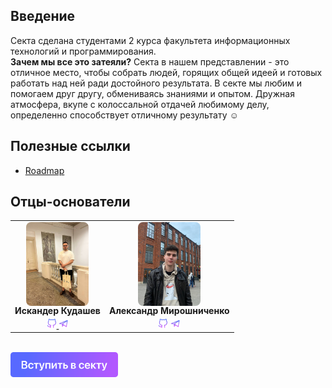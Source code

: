 ## Введение
Секта сделана студентами 2 курса факультета информационных технологий и программирования.
<br>
**Зачем мы все это затеяли?** Секта в нашем представлении - это отличное место, чтобы собрать людей, горящих общей идеей и готовых работать над ней ради достойного результата. В секте мы любим и помогаем друг другу, обмениваясь знаниями и опытом. Дружная атмосфера, вкупе с колоссальной отдачей любимому делу, определенно способствует отличному результату ☺️

## Полезные ссылки

* [Roadmap](https://github.com/websect-itmo/Roadmap)

## Отцы-основатели

<table>
    <tr>
        <td align="center">
            <img src="./assets/team/iskander.jpeg" width="100"  style="margin-bottom: -4px; border-radius: 8px;"
                alt="Искандер Кудашев"/>
                <br />
                <b>Искандер Кудашев</b>
                <div style="margin-top: 4px">
                <a
                    href="https://github.com/iskander-faggod"
                    title="GitHub"
                    >
                    <img
                        width="16"
                        height="16"
                        src="./assets/images/github.svg"/>
                        </a>
                <a
                    href="https://t.me/faggod"
                    title="Telegram"
                    ><img
                        width="16"
                        src="./assets/images/telegram.svg"
                /></a>
            </div>
        </td>
        <td align="center">
                <img
                    src="./assets/team/sasha.jpeg"
                    width="100"
                    style="margin-bottom: -4px; border-radius: 8px;"
                    alt="Александр Мирошниченко"
                /><br /><b>Александр Мирошниченко</b>
            <div style="margin-top: 4px">
                <a
                    href="https://github.com/sashafromlibertalia"
                    title="GitHub"
                    > <img
                        width="16"
                        height="16"
                        src="./assets/images/github.svg"/></a>
                <a
                    href="https://t.me/sashafromlibertalia"
                    title="Telegram"
                    ><img
                        width="16"
                        src="./assets/images/telegram.svg"
                /></a>
            </div>
        </td>
    </tr>
</table>

<br/>

<div>
<a href="https://t.me/faggod">
<img height="40" alt="enter" src="./assets/images/button.svg"/>
</a>
</div>
